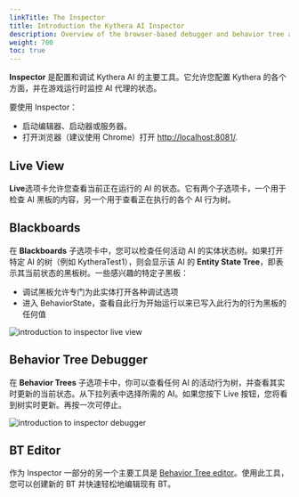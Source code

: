 ```yaml
---
linkTitle: The Inspector
title: Introduction the Kythera AI Inspector
description: Overview of the browser-based debugger and behavior tree authoring tool, the Kythera AI Inspector
weight: 700
toc: true
---
```


**Inspector** 是配置和调试 Kythera AI 的主要工具。它允许您配置 Kythera 的各个方面，并在游戏运行时监控 AI 代理的状态。

要使用 Inspector：

*   启动编辑器、启动器或服务器。
*   打开浏览器（建议使用 Chrome）打开 [http://localhost:8081/](http://localhost:8081/).

## Live View

**Live**选项卡允许您查看当前正在运行的 AI 的状态。它有两个子选项卡，一个用于检查 AI 黑板的内容，另一个用于查看正在执行的各个 AI 行为树。

## Blackboards

在 **Blackboards** 子选项卡中，您可以检查任何活动 AI 的实体状态树。如果打开特定 AI 的树（例如 KytheraTest1），则会显示该 AI 的 **Entity State Tree**，即表示其当前状态的黑板树。一些感兴趣的特定子黑板：

*   调试黑板允许专门为此实体打开各种调试选项
*   进入 BehaviorState，查看自此行为开始运行以来已写入此行为的行为黑板的任何值
  
![introduction to inspector live view](/images/user-guide/gems/kythera-ai/introduction-to-inspector-live-view.png)

## Behavior Tree Debugger

在 **Behavior Trees** 子选项卡中，你可以查看任何 AI 的活动行为树，并查看其实时更新的当前状态。从下拉列表中选择所需的 AI。如果您按下 Live 按钮，您将看到树实时更新。再按一次可停止。

![introduction to inspector debugger](/images/user-guide/gems/kythera-ai/introduction-to-inspector-debugger.png)

## BT Editor

作为 Inspector 一部分的另一个主要工具是 [Behavior Tree editor](./behavior-tree-editor)。使用此工具，您可以创建新的 BT 并快速轻松地编辑现有 BT。
